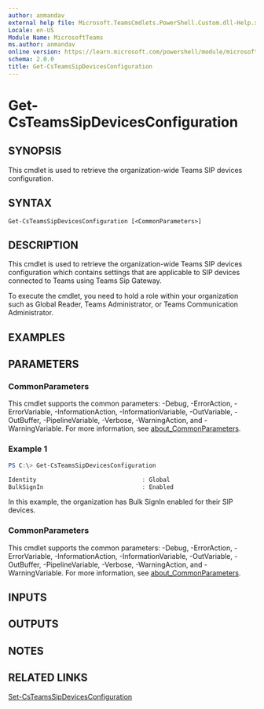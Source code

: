 ```yaml
---
author: anmandav
external help file: Microsoft.TeamsCmdlets.PowerShell.Custom.dll-Help.xml
Locale: en-US
Module Name: MicrosoftTeams
ms.author: anmandav
online version: https://learn.microsoft.com/powershell/module/microsoftteams/get-csteamssipdevicesconfiguration
schema: 2.0.0
title: Get-CsTeamsSipDevicesConfiguration
---
```


# Get-CsTeamsSipDevicesConfiguration

## SYNOPSIS

This cmdlet is used to retrieve the organization-wide Teams SIP devices configuration.

## SYNTAX

```
Get-CsTeamsSipDevicesConfiguration [<CommonParameters>]
```

## DESCRIPTION

This cmdlet is used to retrieve the organization-wide Teams SIP devices configuration which contains settings that are applicable to SIP devices connected to Teams using Teams Sip Gateway.

To execute the cmdlet, you need to hold a role within your organization such as Global Reader, Teams Administrator, or Teams Communication Administrator.

## EXAMPLES

## PARAMETERS

### CommonParameters
This cmdlet supports the common parameters: -Debug, -ErrorAction, -ErrorVariable, -InformationAction, -InformationVariable, -OutVariable, -OutBuffer, -PipelineVariable, -Verbose, -WarningAction, and -WarningVariable. For more information, see [about_CommonParameters](https://go.microsoft.com/fwlink/?LinkID=113216).

### Example 1

```powershell
PS C:\> Get-CsTeamsSipDevicesConfiguration

Identity                              : Global
BulkSignIn                            : Enabled
```

In this example, the organization has Bulk SignIn enabled for their SIP devices.

### CommonParameters
This cmdlet supports the common parameters: -Debug, -ErrorAction, -ErrorVariable, -InformationAction, -InformationVariable, -OutVariable, -OutBuffer, -PipelineVariable, -Verbose, -WarningAction, and -WarningVariable. For more information, see [about_CommonParameters](https://go.microsoft.com/fwlink/?LinkID=113216).

## INPUTS

## OUTPUTS

## NOTES

## RELATED LINKS

[Set-CsTeamsSipDevicesConfiguration](https://learn.microsoft.com/powershell/module/microsoftteams/set-csteamssipdevicesconfiguration)
